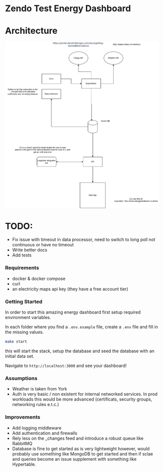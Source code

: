 # Zendo Test Energy Dashboard

# Architecture

![archtecture](architecture.png "Architecture")

# TODO:

- Fix issue with timeout in data processor, need to switch to long poll not continuous or have no timeout
- Write better docs
- Add tests

### Requirements

- docker & docker compose
- curl
- an electricity maps api key (they have a free account tier)

### Getting Started

In order to start this amazing energy dashboard first setup required environment variables.

In each folder where you find a `.env.example` file, create a `.env` file and fill in the missing values.


```sh
make start
```

this will start the stack, setup the database and seed the database with an initial data set.

Navigate to `http://localhost:3000` and see your dashboard!

### Assumptions

- Weather is taken from York
- Auth is very basic / non existent for internal networked services. In prod workloads this would be more advanced (certificats, security groups, networking rules e.t.c.)

### Improvements

- Add logging middleware
- Add authentication and firewalls
- Rely less on the _changes feed and introduce a robust queue like RabbitMQ
- Database is fine to get started as is very lightweight however, would probably use something like MongoDB to get started and then if sclae and queries become an issue supplement with something like Hypertable.
